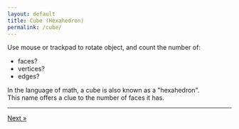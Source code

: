 ```yaml
---
layout: default
title: Cube (Hexahedron)	
permalink: /cube/
---
```


<div id="sketch-holder"></div>

Use mouse or trackpad to rotate object, and count the number of:   

- faces? 
- vertices?
- edges?    

In the language of math, a cube is also known as a "hexahedron".  
This name offers a clue to the number of faces it has.

---

<script src="https://cdnjs.cloudflare.com/ajax/libs/p5.js/0.8.0/p5.min.js"></script>
<script>

function setup() {
	createCanvas(648, 400, WEBGL); 
}

let s = 128;


function draw() {
	background(250);
	let radius = width * 1.5;

	//drag to move the world.
	orbitControl(6,6);

	normalMaterial();
	rotateX(-s/13);
	rotateY(s);

	push();
	box(s, s, s);
	pop();
}


function draw3() {
	background(250);

	//drag to move the world.
	orbitControl(6,6);

	normalMaterial();
	rotateX(-s/13);
	rotateY(s);

	//fill(255);

	push();

  	beginShape();
  	vertex(s, s, s);
  	vertex(-s, -s, s);
  	vertex(-s, s, -s);
  	vertex(s, -s, -s);
  	endShape(CLOSE);

	pop();
}




</script>

<div>
	<!-- a href="" class="previous">&laquo; previous</a -->
	<a href="/tetra/" class="next">Next &raquo;</a>
</div>

